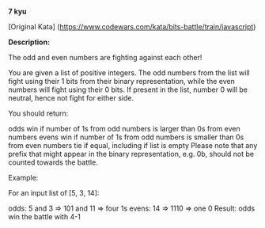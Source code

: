 **7 kyu**

[Original Kata] (https://www.codewars.com/kata/bits-battle/train/javascript)

**Description:**

The odd and even numbers are fighting against each other!

You are given a list of positive integers. The odd numbers from the list will fight using their 1 bits from their binary representation, while the even numbers will fight using their 0 bits. If present in the list, number 0 will be neutral, hence not fight for either side.

You should return:

odds win if number of 1s from odd numbers is larger than 0s from even numbers
evens win if number of 1s from odd numbers is smaller than 0s from even numbers
tie if equal, including if list is empty
Please note that any prefix that might appear in the binary representation, e.g. 0b, should not be counted towards the battle.

Example:

For an input list of [5, 3, 14]:

odds: 5 and 3 => 101 and 11 => four 1s
evens: 14 => 1110 => one 0
Result: odds win the battle with 4-1
